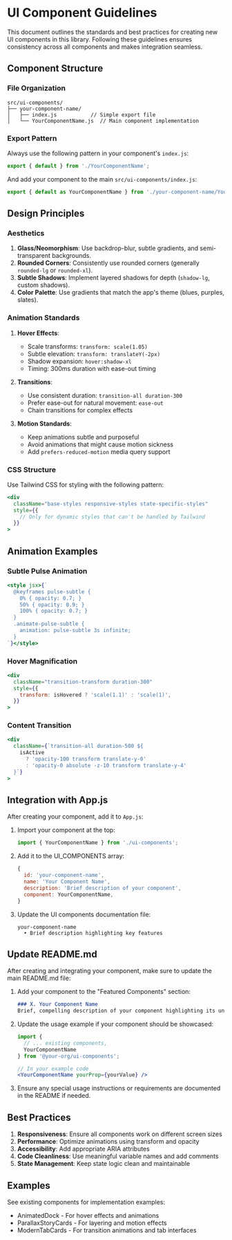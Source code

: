 # UI Component Guidelines

This document outlines the standards and best practices for creating new UI components in this library. Following these guidelines ensures consistency across all components and makes integration seamless.

## Component Structure

### File Organization

```
src/ui-components/
├── your-component-name/
│   ├── index.js           // Simple export file
│   └── YourComponentName.js  // Main component implementation
```

### Export Pattern

Always use the following pattern in your component's `index.js`:

```js
export { default } from './YourComponentName';
```

And add your component to the main `src/ui-components/index.js`:

```js
export { default as YourComponentName } from './your-component-name/YourComponentName';
```

## Design Principles

### Aesthetics

1. **Glass/Neomorphism**: Use backdrop-blur, subtle gradients, and semi-transparent backgrounds.
2. **Rounded Corners**: Consistently use rounded corners (generally `rounded-lg` or `rounded-xl`).
3. **Subtle Shadows**: Implement layered shadows for depth (`shadow-lg`, custom shadows).
4. **Color Palette**: Use gradients that match the app's theme (blues, purples, slates).

### Animation Standards

1. **Hover Effects**: 
   - Scale transforms: `transform: scale(1.05)`
   - Subtle elevation: `transform: translateY(-2px)`
   - Shadow expansion: `hover:shadow-xl`
   - Timing: 300ms duration with ease-out timing

2. **Transitions**:
   - Use consistent duration: `transition-all duration-300`
   - Prefer ease-out for natural movement: `ease-out`
   - Chain transitions for complex effects

3. **Motion Standards**:
   - Keep animations subtle and purposeful
   - Avoid animations that might cause motion sickness
   - Add `prefers-reduced-motion` media query support

### CSS Structure

Use Tailwind CSS for styling with the following pattern:

```jsx
<div 
  className="base-styles responsive-styles state-specific-styles"
  style={{
    // Only for dynamic styles that can't be handled by Tailwind
  }}
>
```

## Animation Examples

### Subtle Pulse Animation

```jsx
<style jsx>{`
  @keyframes pulse-subtle {
    0% { opacity: 0.7; }
    50% { opacity: 0.9; }
    100% { opacity: 0.7; }
  }
  .animate-pulse-subtle {
    animation: pulse-subtle 3s infinite;
  }
`}</style>
```

### Hover Magnification

```jsx
<div 
  className="transition-transform duration-300"
  style={{
    transform: isHovered ? 'scale(1.1)' : 'scale(1)',
  }}
>
```

### Content Transition

```jsx
<div 
  className={`transition-all duration-500 ${
    isActive 
      ? 'opacity-100 transform translate-y-0' 
      : 'opacity-0 absolute -z-10 transform translate-y-4'
  }`}
>
```

## Integration with App.js

After creating your component, add it to `App.js`:

1. Import your component at the top:
   ```js
   import { YourComponentName } from './ui-components';
   ```

2. Add it to the UI_COMPONENTS array:
   ```js
   {
     id: 'your-component-name',
     name: 'Your Component Name',
     description: 'Brief description of your component',
     component: YourComponentName,
   }
   ```

3. Update the UI components documentation file:
   ```
   your-component-name
     • Brief description highlighting key features
   ```

## Update README.md

After creating and integrating your component, make sure to update the main README.md file:

1. Add your component to the "Featured Components" section:
   ```md
   ### X. Your Component Name
   Brief, compelling description of your component highlighting its unique features and use cases.
   ```

2. Update the usage example if your component should be showcased:
   ```jsx
   import { 
     // ... existing components, 
     YourComponentName 
   } from '@your-org/ui-components';

   // In your example code
   <YourComponentName yourProp={yourValue} />
   ```

3. Ensure any special usage instructions or requirements are documented in the README if needed.

## Best Practices

1. **Responsiveness**: Ensure all components work on different screen sizes
2. **Performance**: Optimize animations using transform and opacity
3. **Accessibility**: Add appropriate ARIA attributes
4. **Code Cleanliness**: Use meaningful variable names and add comments
5. **State Management**: Keep state logic clean and maintainable

## Examples

See existing components for implementation examples:
- AnimatedDock - For hover effects and animations
- ParallaxStoryCards - For layering and motion effects
- ModernTabCards - For transition animations and tab interfaces 